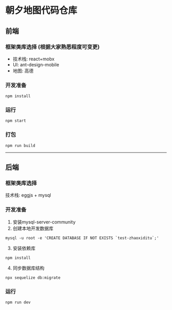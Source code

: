# 朝夕地图代码仓库
## 前端
### 框架类库选择 (根据大家熟悉程度可变更)
* 技术栈: react+mobx
* UI: ant-design-mobile
* 地图: 高德

### 开发准备
```
npm install
```

### 运行
```
npm start
```

### 打包
```
npm run build
```
---
## 后端
### 框架类库选择
技术栈: eggjs + mysql

### 开发准备
1. 安装mysql-server-community
2. 创建本地开发数据库
```
mysql -u root -e 'CREATE DATABASE IF NOT EXISTS `test-zhaoxiditu`;'
```
3. 安装依赖库
```
npm install
```
4. 同步数据库结构
```
npx sequelize db:migrate
```

### 运行
```
npm run dev
```